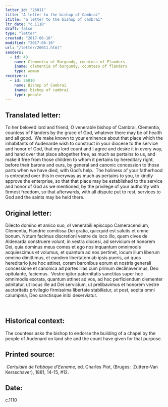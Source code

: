 ```yaml
---
letter_id: "26011"
title: "A letter to the bishop of Cambrai"
ititle: "a letter to the bishop of cambrai"
ltr_date: "c.1110"
draft: false
type: "letter"
created: "2017-06-16"
modified: "2017-06-16"
url: "/letter/26011.html"
senders:
  - id: 43
    name: Clementia of Burgundy, countess of Flanders
    iname: clementia of burgundy, countess of flanders
    type: woman
receivers:
  - id: 26010
    name: Bishop of Cambrai
    iname: bishop of cambrai
    type: people
---
```

<h2> Translated letter:</h2><p>To her beloved lord and friend, O venerable bishop of Cambrai, Clementia, countess of Flanders by the grace of God, whatever there may be of health and all good.&nbsp; We make known to your eminence about that place which the inhabitants of Audenarde wish to construct in your diocese to the service and honor of God, that my lord count and I agree and desire it in every way, and hand over that place altogether free, as much as pertains to us, and make it free from those children to whom it pertains by hereditary right, before their barons and ours, by general and canonic concession to those parts when we have died, with God’s help.&nbsp; The holiness of your fatherhood is entreated over this in everyway as much as pertains to you, to kindly approve the enterprise, so that that place may be established to the service and honor of God as we mentioned, by the privilege of your authority with firmest freedom, so that afterwards, with all dispute put to rest, services to God and the saints may be held there.&nbsp;</p><h2 class="mt-4"> Original letter:</h2><p>Dilecto domino et amico suo, o! venerabili episcopo Cameracensium, Clementia, Flandrie comitissa Dei gratia, quicquid est salutis et omne bonum. Notum facimus discretioni vestre de loco illo, quem cives de Aldenarda construere volunt, in vestra diocesi, ad servicium et honorem Dei, quia dominus meus comes et ego nos inquantum omnimodis acquiescimus et volumus, et quantum ad nos pertinet, locum illum liberum omnino dimittimus, et eandem libertatem ab ipsis pueris, ad quos hereditario jure hoc attinet, coram baronibus eorum et nostris generali concessione et canonica ad partes illas cum primum declinaverimus, Deo opitulante, faciemus.&nbsp; Vestre igitur paternitatis sanctitas super hoc omnimodis exorata, quantum attinet ad vos, ad hoc perficiendum clementer adnitatur, ut locus ille ad Dei servicium, ut prelibavimus et honorem vestre auctoritatis privilegio firmissima libertate stabiliatur, ut post, sopita omni calumpnia, Deo sanctisque inibi deserviatur.</p><p>&nbsp;</p><h2 class="mt-4"> Historical context:</h2><p>The countess asks the bishop to endorse the building of a chapel by the people of Audenard on land she and the count have given for that purpose.</p><h2 class="mt-4"> Printed source:</h2><p>&nbsp;<i>Cartulaire de l’abbaye d’Eename,</i> ed. Charles Piot, (Bruges:&nbsp; Zuttere-Van Kersschaver), 1881, 14-15, #12.</p><h2 class="mt-4"> Date:</h2>c.1110